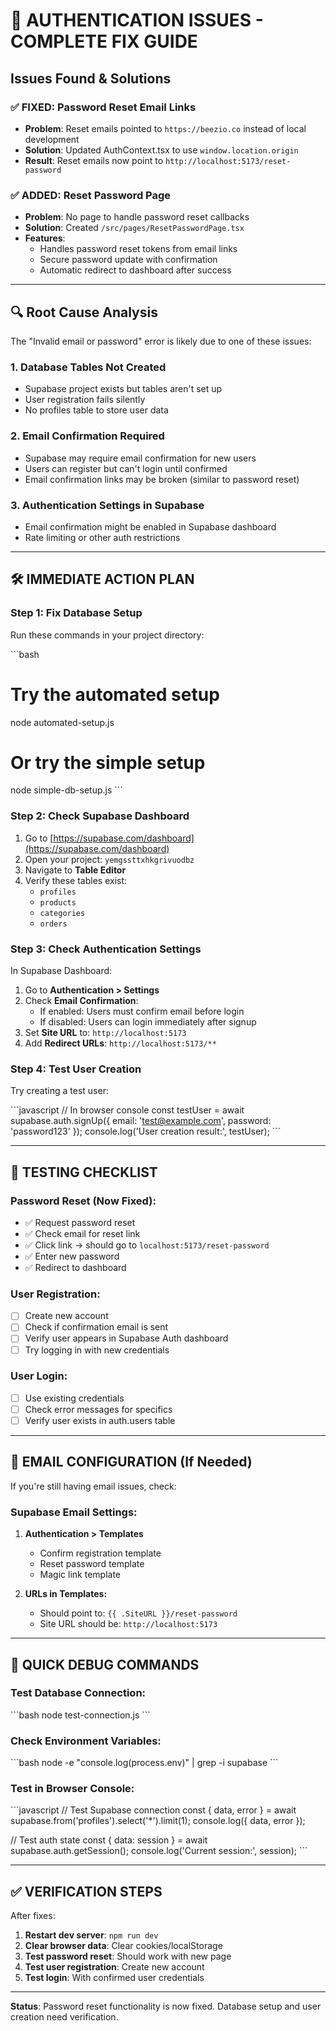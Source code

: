 # 🔧 AUTHENTICATION ISSUES - COMPLETE FIX GUIDE

## Issues Found & Solutions

### ✅ **FIXED: Password Reset Email Links**
- **Problem**: Reset emails pointed to `https://beezio.co` instead of local development
- **Solution**: Updated AuthContext.tsx to use `window.location.origin`
- **Result**: Reset emails now point to `http://localhost:5173/reset-password`

### ✅ **ADDED: Reset Password Page**
- **Problem**: No page to handle password reset callbacks
- **Solution**: Created `/src/pages/ResetPasswordPage.tsx`
- **Features**:
  - Handles password reset tokens from email links
  - Secure password update with confirmation
  - Automatic redirect to dashboard after success

---

## 🔍 **Root Cause Analysis**

The "Invalid email or password" error is likely due to one of these issues:

### 1. **Database Tables Not Created**
- Supabase project exists but tables aren't set up
- User registration fails silently
- No profiles table to store user data

### 2. **Email Confirmation Required**
- Supabase may require email confirmation for new users
- Users can register but can't login until confirmed
- Email confirmation links may be broken (similar to password reset)

### 3. **Authentication Settings in Supabase**
- Email confirmation might be enabled in Supabase dashboard
- Rate limiting or other auth restrictions

---

## 🛠️ **IMMEDIATE ACTION PLAN**

### **Step 1: Fix Database Setup**
Run these commands in your project directory:

\`\`\`bash
# Try the automated setup
node automated-setup.js

# Or try the simple setup
node simple-db-setup.js
\`\`\`

### **Step 2: Check Supabase Dashboard**
1. Go to [https://supabase.com/dashboard](https://supabase.com/dashboard)
2. Open your project: `yemgssttxhkgrivuodbz`
3. Navigate to **Table Editor**
4. Verify these tables exist:
   - `profiles`
   - `products`
   - `categories`
   - `orders`

### **Step 3: Check Authentication Settings**
In Supabase Dashboard:
1. Go to **Authentication > Settings**
2. Check **Email Confirmation**:
   - If enabled: Users must confirm email before login
   - If disabled: Users can login immediately after signup
3. Set **Site URL** to: `http://localhost:5173`
4. Add **Redirect URLs**: `http://localhost:5173/**`

### **Step 4: Test User Creation**
Try creating a test user:

\`\`\`javascript
// In browser console
const testUser = await supabase.auth.signUp({
  email: 'test@example.com',
  password: 'password123'
});
console.log('User creation result:', testUser);
\`\`\`

---

## 🧪 **TESTING CHECKLIST**

### **Password Reset (Now Fixed):**
- ✅ Request password reset
- ✅ Check email for reset link
- ✅ Click link → should go to `localhost:5173/reset-password`
- ✅ Enter new password
- ✅ Redirect to dashboard

### **User Registration:**
- [ ] Create new account
- [ ] Check if confirmation email is sent
- [ ] Verify user appears in Supabase Auth dashboard
- [ ] Try logging in with new credentials

### **User Login:**
- [ ] Use existing credentials
- [ ] Check error messages for specifics
- [ ] Verify user exists in auth.users table

---

## 📧 **EMAIL CONFIGURATION (If Needed)**

If you're still having email issues, check:

### **Supabase Email Settings:**
1. **Authentication > Templates**
   - Confirm registration template
   - Reset password template
   - Magic link template

2. **URLs in Templates:**
   - Should point to: `{{ .SiteURL }}/reset-password`
   - Site URL should be: `http://localhost:5173`

---

## 🚨 **QUICK DEBUG COMMANDS**

### **Test Database Connection:**
\`\`\`bash
node test-connection.js
\`\`\`

### **Check Environment Variables:**
\`\`\`bash
node -e "console.log(process.env)" | grep -i supabase
\`\`\`

### **Test in Browser Console:**
\`\`\`javascript
// Test Supabase connection
const { data, error } = await supabase.from('profiles').select('*').limit(1);
console.log({ data, error });

// Test auth state
const { data: session } = await supabase.auth.getSession();
console.log('Current session:', session);
\`\`\`

---

## ✅ **VERIFICATION STEPS**

After fixes:

1. **Restart dev server**: `npm run dev`
2. **Clear browser data**: Clear cookies/localStorage
3. **Test password reset**: Should work with new page
4. **Test user registration**: Create new account
5. **Test login**: With confirmed user credentials

---

**Status**: Password reset functionality is now fixed. Database setup and user creation need verification.
